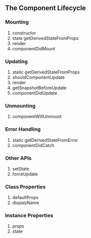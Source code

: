## The Component Lifecycle

### Mounting

1. constructor
2. state getDerivedStateFromProps
3. render
4. componentDidMount

### Updating

1. static getDerivedStateFromProps
2. shouldComponentUpdate
3. render
4. getSnapshotBeforeUpdate
5. componentDidUpdate

### Unmounting

1. componentWillUnmount

### Error Handling

1. static getDerivedStateFromError
2. componentDidCatch

### Other APIs

1. setState
2. forceUpdate

### Class Properties

1. defaultProps
2. dispalyName

### Instance Properties

1. props
2. state
